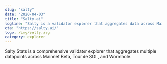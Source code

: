 ```yaml
---
slug: "salty"
date: "2020-04-03"
title: "Salty.ai"
logline: "Salty is a validator explorer that aggregates data across Mainnet Beta, Tour de SOL, and Wormhole."
cta: "https://salty.ai/"
logo: /img/salty.svg
category: explorer
---
```


Salty Stats is a comprehensive validator explorer that aggregates multiple datapoints across Mainnet Beta, Tour de SOL, and Wormhole.
